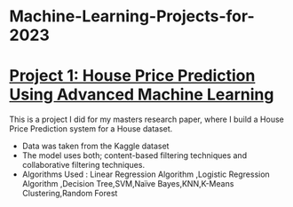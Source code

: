 # Machine-Learning-Projects-for-2023

# [Project 1: House Price Prediction Using Advanced Machine Learning](https://github.com/sbsahane12/Machine-Learning-Projects-for-2023.git)
This is a project I did for my masters research paper, where I build a House Price Prediction system for a House dataset.
* Data was taken from the Kaggle dataset 
* The model uses both; content-based filtering techniques and collaborative filtering techniques. 
* Algorithms Used : Linear Regression Algorithm ,Logistic Regression Algorithm ,Decision Tree,SVM,Naïve Bayes,KNN,K-Means Clustering,Random Forest
